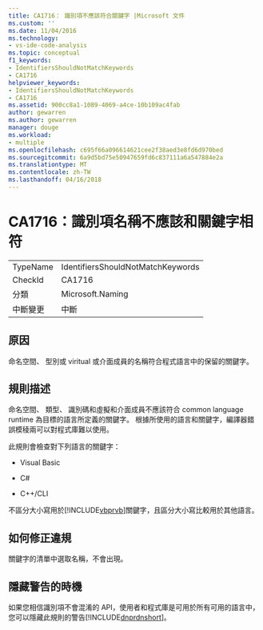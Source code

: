 ```yaml
---
title: CA1716： 識別項不應該符合關鍵字 |Microsoft 文件
ms.custom: ''
ms.date: 11/04/2016
ms.technology:
- vs-ide-code-analysis
ms.topic: conceptual
f1_keywords:
- IdentifiersShouldNotMatchKeywords
- CA1716
helpviewer_keywords:
- IdentifiersShouldNotMatchKeywords
- CA1716
ms.assetid: 900cc8a1-1089-4069-a4ce-10b109ac4fab
author: gewarren
ms.author: gewarren
manager: douge
ms.workload:
- multiple
ms.openlocfilehash: c695f66a096614621cee2f38aed3e8fd6d970bed
ms.sourcegitcommit: 6a9d5bd75e50947659fd6c837111a6a547884e2a
ms.translationtype: MT
ms.contentlocale: zh-TW
ms.lasthandoff: 04/16/2018
---
```

# <a name="ca1716-identifiers-should-not-match-keywords"></a>CA1716：識別項名稱不應該和關鍵字相符
|||  
|-|-|  
|TypeName|IdentifiersShouldNotMatchKeywords|  
|CheckId|CA1716|  
|分類|Microsoft.Naming|  
|中斷變更|中斷|  
  
## <a name="cause"></a>原因  
 命名空間、 型別或 viritual 或介面成員的名稱符合程式語言中的保留的關鍵字。  
  
## <a name="rule-description"></a>規則描述  
 命名空間、 類型、 識別碼和虛擬和介面成員不應該符合 common language runtime 為目標的語言所定義的關鍵字。 根據所使用的語言和關鍵字，編譯器錯誤模稜兩可以對程式庫難以使用。  
  
 此規則會檢查對下列語言的關鍵字：  
  
-   Visual Basic  
  
-   C#  
  
-   C++/CLI  
  
 不區分大小寫用於[!INCLUDE[vbprvb](../code-quality/includes/vbprvb_md.md)]關鍵字，且區分大小寫比較用於其他語言。  
  
## <a name="how-to-fix-violations"></a>如何修正違規  
 關鍵字的清單中選取名稱，不會出現。  
  
## <a name="when-to-suppress-warnings"></a>隱藏警告的時機  
 如果您相信識別項不會混淆的 API，使用者和程式庫是可用於所有可用的語言中，您可以隱藏此規則的警告[!INCLUDE[dnprdnshort](../code-quality/includes/dnprdnshort_md.md)]。